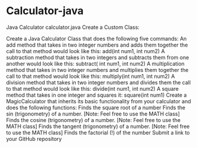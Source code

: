 # Calculator-java
Java Calculator
calculator.java
Create a Custom Class:



Create a Java Calculator Class that does the following five commands:
An add method that takes in two integer numbers and adds them together the call to that method would look like this: add(int num1, int num2)
A subtraction method that takes in two integers and subtracts them from one another would look like this: subtract( int num1, int num2)
A multiplication method that takes in two integer numbers and multiplies them together the call to that method would look like this: multiply(int num1, int num2)
A division method that takes in two integer numbers and divides them the call to that method would look like this: divide(int num1, int num2)
A square method that takes in one integer and squares it: square(int num1)
Create a MagicCalculator that inherits its basic functionality from your calculator and does the following functions:
Finds the square root of a number
Finds the sin (trigonometry) of a number. [Note: Feel free to use the MATH class]
Finds the cosine (trigonometry) of a number. [Note: Feel free to use the MATH class]
Finds the tangent (trigonometry) of a number. [Note: Feel free to use the MATH class]
Finds the factorial (!) of the number
Submit a link to your GitHub repository 
